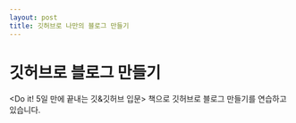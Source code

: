```yaml
---
layout: post
title: 깃허브로 나만의 블로그 만들기
---
```


# 깃허브로 블로그 만들기

<Do it! 5일 만에 끝내는 깃&깃허브 입문> 책으로 깃허브로 블로그 만들기를 연습하고 있습니다.
